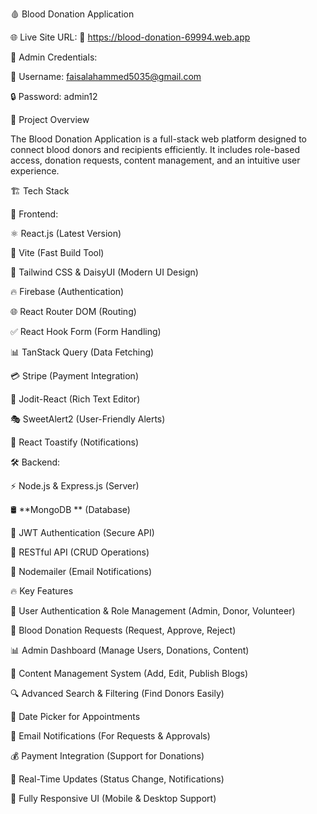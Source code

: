 🩸 Blood Donation Application

🌐 Live Site URL: 🔗 https://blood-donation-69994.web.app

🔑 Admin Credentials:

👤 Username: faisalahammed5035@gmail.com

🔒 Password: admin12

🚀 Project Overview

The Blood Donation Application is a full-stack web platform designed to connect blood donors and recipients efficiently. It includes role-based access, donation requests, content management, and an intuitive user experience.

🏗️ Tech Stack

🎨 Frontend:

⚛️ React.js (Latest Version)

🚀 Vite (Fast Build Tool)

🎨 Tailwind CSS & DaisyUI (Modern UI Design)

🔥 Firebase (Authentication)

🌐 React Router DOM (Routing)

✅ React Hook Form (Form Handling)

📊 TanStack Query (Data Fetching)

💳 Stripe (Payment Integration)

📝 Jodit-React (Rich Text Editor)

🎭 SweetAlert2 (User-Friendly Alerts)

🔔 React Toastify (Notifications)

🛠️ Backend:

⚡ Node.js & Express.js (Server)

🛢️ **MongoDB ** (Database)

🔐 JWT Authentication (Secure API)

🚀 RESTful API (CRUD Operations)

📨 Nodemailer (Email Notifications)

🔥 Key Features

🔐 User Authentication & Role Management (Admin, Donor, Volunteer)

📌 Blood Donation Requests (Request, Approve, Reject)

📊 Admin Dashboard (Manage Users, Donations, Content)

📝 Content Management System (Add, Edit, Publish Blogs)

🔍 Advanced Search & Filtering (Find Donors Easily)

📆 Date Picker for Appointments

📧 Email Notifications (For Requests & Approvals)

💰 Payment Integration (Support for Donations)

🔄 Real-Time Updates (Status Change, Notifications)

📱 Fully Responsive UI (Mobile & Desktop Support)
